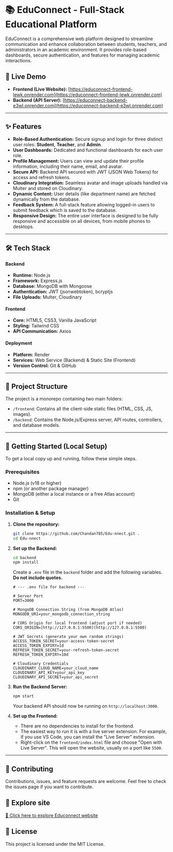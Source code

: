# 📚 EduConnect - Full-Stack Educational Platform

EduConnect is a comprehensive web platform designed to streamline communication and enhance collaboration between students, teachers, and administrators in an academic environment. It provides role-based dashboards, secure authentication, and features for managing academic interactions.

## 🚀 Live Demo

* **Frontend (Live Website):** [https://educonnect-frontend-lewk.onrender.com](https://educonnect-frontend-lewk.onrender.com)
* **Backend (API Server):** [https://educonnect-backend-e3wl.onrender.com](https://educonnect-backend-e3wl.onrender.com)

---

## ✨ Features

* **Role-Based Authentication:** Secure signup and login for three distinct user roles: **Student**, **Teacher**, and **Admin**.
* **User Dashboards:** Dedicated and functional dashboards for each user role.
* **Profile Management:** Users can view and update their profile information, including their name, email, and avatar.
* **Secure API:** Backend API secured with JWT (JSON Web Tokens) for access and refresh tokens.
* **Cloudinary Integration:** Seamless avatar and image uploads handled via Multer and stored on Cloudinary.
* **Dynamic Content:** User details (like department name) are fetched dynamically from the database.
* **Feedback System:** A full-stack feature allowing logged-in users to submit feedback which is saved to the database.
* **Responsive Design:** The entire user interface is designed to be fully responsive and accessible on all devices, from mobile phones to desktops.

---

## 🛠️ Tech Stack

#### Backend
* **Runtime:** Node.js
* **Framework:** Express.js
* **Database:** MongoDB with Mongoose
* **Authentication:** JWT (jsonwebtoken), bcryptjs
* **File Uploads:** Multer, Cloudinary

#### Frontend
* **Core:** HTML5, CSS3, Vanilla JavaScript
* **Styling:** Tailwind CSS
* **API Communication:** Axios

#### Deployment
* **Platform:** Render
* **Services:** Web Service (Backend) & Static Site (Frontend)
* **Version Control:** Git & GitHub

---

## 📂 Project Structure

The project is a monorepo containing two main folders:

* `/frontend`: Contains all the client-side static files (HTML, CSS, JS, images).
* `/backend`: Contains the Node.js/Express server, API routes, controllers, and database models.

---

## 🏁 Getting Started (Local Setup)

To get a local copy up and running, follow these simple steps.

### Prerequisites
* Node.js (v18 or higher)
* npm (or another package manager)
* MongoDB (either a local instance or a free Atlas account)
* Git

### Installation & Setup

1.  **Clone the repository:**
    ```bash
    git clone https://github.com/Chandan785/Edu-nnect.git .
    cd Edu-nnect
    ```

2.  **Set up the Backend:**
    ```bash
    cd backend
    npm install
    ```
    Create a `.env` file in the `backend` folder and add the following variables. **Do not include quotes.**

    ```env
    # --- .env file for backend ---

    # Server Port
    PORT=3000

    # MongoDB Connection String (from MongoDB Atlas)
    MONGODB_URI=your_mongodb_connection_string

    # CORS Origin for local frontend (adjust port if needed)
    CORS_ORIGIN=[http://127.0.0.1:5500](http://127.0.0.1:5500)

    # JWT Secrets (generate your own random strings)
    ACCESS_TOKEN_SECRET=your-access-token-secret
    ACCESS_TOKEN_EXPIRY=1d
    REFRESH_TOKEN_SECRET=your-refresh-token-secret
    REFRESH_TOKEN_EXPIRY=10d

    # Cloudinary Credentials
    CLOUDINARY_CLOUD_NAME=your_cloud_name
    CLOUDINARY_API_KEY=your_api_key
    CLOUDINARY_API_SECRET=your_api_secret
    ```

3.  **Run the Backend Server:**
    ```bash
    npm start
    ```
    Your backend API should now be running on `http://localhost:3000`.

4.  **Set up the Frontend:**
    * There are no dependencies to install for the frontend.
    * The easiest way to run it is with a live server extension. For example, if you use VS Code, you can install the "Live Server" extension.
    * Right-click on the `frontend/index.html` file and choose "Open with Live Server". This will open the website, usually on a port like `5500`.

---

## 🤝 Contributing

Contributions, issues, and feature requests are welcome. Feel free to check the issues page if you want to contribute.

## 🔗 Explore site  
[🌟 Click here to explore Educonnect website ](https://educonnect-frontend-lewk.onrender.com/)

## 📝 License

This project is licensed under the MIT License.

